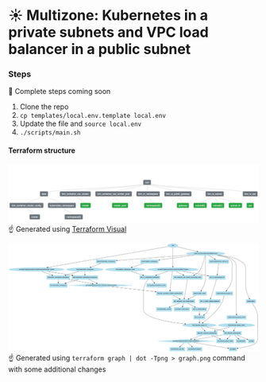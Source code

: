 # :sunny: Multizone: Kubernetes in a private subnets and VPC load balancer in a public subnet

### Steps

:construction: Complete steps coming soon

1. Clone the repo
2. `cp templates/local.env.template local.env`
3. Update the file and `source local.env`
4. `./scripts/main.sh`


#### Terraform structure

[![](/diagrams/terraform_visual.png)](diagrams/terraform_visual.png)
:point_up: Generated using [Terraform Visual](https://github.com/hieven/terraform-visual)

![](/diagrams/graph.png)
:point_up: Generated using `terraform graph | dot -Tpng > graph.png` command with some additional changes